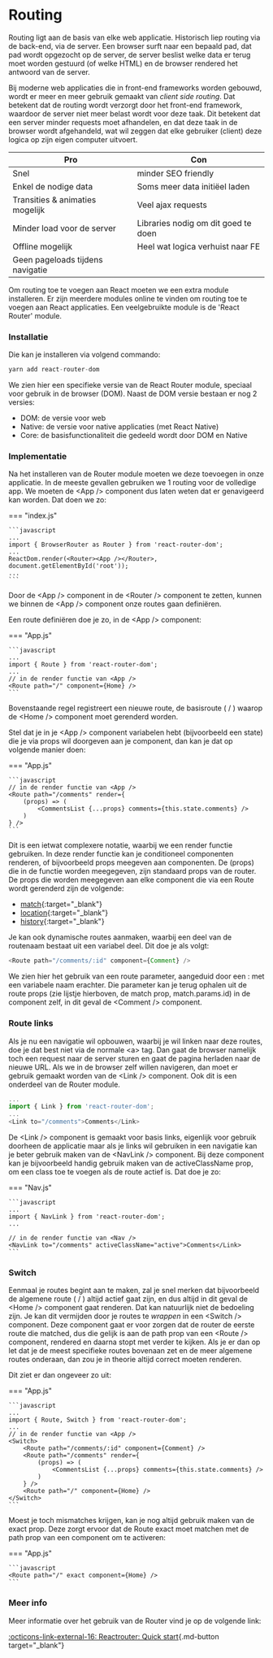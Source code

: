 # Routing

Routing ligt aan de basis van elke web applicatie. Historisch liep routing via de back-end, via de server. Een browser surft naar een bepaald pad, dat pad wordt opgezocht op de server, de server beslist welke data er terug moet worden gestuurd (of welke HTML) en de browser rendered het antwoord van de server.

Bij moderne web applicaties die in front-end frameworks worden gebouwd, wordt er meer en meer gebruik gemaakt van _client side routing_. Dat betekent dat de routing wordt verzorgt door het front-end framework, waardoor de server niet meer belast wordt voor deze taak. Dit betekent dat een server minder requests moet afhandelen, en dat deze taak in de browser wordt afgehandeld, wat wil zeggen dat elke gebruiker (client) deze logica op zijn eigen computer uitvoert.

| Pro                              | Con                                 |
| -------------------------------- | ----------------------------------- |
| Snel                             | minder SEO friendly                 |
| Enkel de nodige data             | Soms meer data initiëel laden       |
| Transities & animaties mogelijk  | Veel ajax requests                  |
| Minder load voor de server       | Libraries nodig om dit goed te doen |
| Offline mogelijk                 | Heel wat logica verhuist naar FE    |
| Geen pageloads tijdens navigatie |                                     |

Om routing toe te voegen aan React moeten we een extra module installeren. Er zijn meerdere modules online te vinden om routing toe te voegen aan React applicaties. Een veelgebruikte module is de 'React Router' module.

### Installatie

Die kan je installeren via volgend commando:

```javascript
yarn add react-router-dom
```

We zien hier een specifieke versie van de React Router module, speciaal voor gebruik in de browser (DOM). Naast de DOM versie bestaan er nog 2 versies:&#x20;

* DOM: de versie voor web
* Native: de versie voor native applicaties (met React Native)
* Core: de basisfunctionaliteit die gedeeld wordt door DOM en Native

### Implementatie

Na het installeren van de Router module moeten we deze toevoegen in onze applicatie. In de meeste gevallen gebruiken we 1 routing voor de volledige app. We moeten de \<App /> component dus laten weten dat er genavigeerd kan worden. Dat doen we zo:

=== "index.js"

    ```javascript
    ...
    import { BrowserRouter as Router } from 'react-router-dom';
    ...
    ReactDom.render(<Router><App /></Router>, document.getElementById('root'));
    ...
    ```

Door de \<App /> component in de \<Router /> component te zetten, kunnen we binnen de \<App /> component onze routes gaan definiëren.

Een route definiëren doe je zo, in de \<App /> component:

=== "App.js"

    ```javascript
    ...
    import { Route } from 'react-router-dom';
    ...
    // in de render functie van <App />
    <Route path="/" component={Home} />
    ```

Bovenstaande regel registreert een nieuwe route, de basisroute ( / ) waarop de \<Home /> component moet gerenderd worden.

Stel dat je in je \<App /> component variabelen hebt (bijvoorbeeld een state) die je via props wil doorgeven aan je component, dan kan je dat op volgende manier doen:

=== "App.js"

    ```javascript
    // in de render functie van <App />
    <Route path="/comments" render={
        (props) => (
            <CommentsList {...props} comments={this.state.comments} />
        )
    } />
    ```

Dit is een ietwat complexere notatie, waarbij we een render functie gebruiken. In deze render functie kan je conditioneel componenten renderen, of bijvoorbeeld props meegeven aan componenten. De (props) die in de functie worden meegegeven, zijn standaard props van de router. De props die worden meegegeven aan elke component die via een Route wordt gerenderd zijn de volgende:

* [match](https://reactrouter.com/web/api/match){:target="_blank"}
* [location](https://reactrouter.com/web/api/location){:target="_blank"}
* [history](https://reactrouter.com/web/api/history){:target="_blank"}

Je kan ook dynamische routes aanmaken, waarbij een deel van de routenaam bestaat uit een variabel deel. Dit doe je als volgt:

```javascript
<Route path="/comments/:id" component={Comment} />
```

We zien hier het gebruik van een route parameter, aangeduid door een : met een variabele naam erachter. Die parameter kan je terug ophalen uit de route props (zie lijstje hierboven, de match prop, match.params.id) in de component zelf, in dit geval de \<Comment /> component.

### Route links

Als je nu een navigatie wil opbouwen, waarbij je wil linken naar deze routes, doe je dat best niet via de normale \<a> tag. Dan gaat de browser namelijk toch een request naar de server sturen en gaat de pagina herladen naar de nieuwe URL. Als we in de browser zelf willen navigeren, dan moet er gebruik gemaakt worden van de \<Link /> component. Ook dit is een onderdeel van de Router module.

```javascript
...
import { Link } from 'react-router-dom';
...
<Link to="/comments">Comments</Link>
```

De \<Link /> component is gemaakt voor basis links, eigenlijk voor gebruik doorheen de applicatie maar als je links wil gebruiken in een navigatie kan je beter gebruik maken van de \<NavLink /> component. Bij deze component kan je bijvoorbeeld handig gebruik maken van de activeClassName prop, om een class toe te voegen als de route actief is. Dat doe je zo:

=== "Nav.js"

    ```javascript
    ...
    import { NavLink } from 'react-router-dom';
    ...

    // in de render functie van <Nav />
    <NavLink to="/comments" activeClassName="active">Comments</Link>
    ```

### Switch

Eenmaal je routes begint aan te maken, zal je snel merken dat bijvoorbeeld de algemene route ( / ) altijd actief gaat zijn, en dus altijd in dit geval de \<Home /> component gaat renderen. Dat kan natuurlijk niet de bedoeling zijn. Je kan dit vermijden door je routes te _wrappen_ in een \<Switch /> component. Deze component gaat er voor zorgen dat de router de eerste route die matched, dus die gelijk is aan de path prop van een \<Route /> component, rendered en daarna stopt met verder te kijken. Als je er dan op let dat je de meest specifieke routes bovenaan zet en de meer algemene routes onderaan, dan zou je in theorie altijd correct moeten renderen.

Dit ziet er dan ongeveer zo uit:

=== "App.js"

    ```javascript
    ...
    import { Route, Switch } from 'react-router-dom';
    ...
    // in de render functie van <App />
    <Switch>
        <Route path="/comments/:id" component={Comment} />
        <Route path="/comments" render={
            (props) => (
                <CommentsList {...props} comments={this.state.comments} />
            )
        } />
        <Route path="/" component={Home} />
    </Switch>
    ```

Moest je toch mismatches krijgen, kan je nog altijd gebruik maken van de exact prop. Deze zorgt ervoor dat de Route exact moet matchen met de path prop van een component om te activeren:

=== "App.js"

    ```javascript
    <Route path="/" exact component={Home} />
    ```

### Meer info

Meer informatie over het gebruik van de Router vind je op de volgende link:

[:octicons-link-external-16: Reactrouter: Quick start](https://reactrouter.com/web/guides/quick-start){.md-button target="_blank"}
